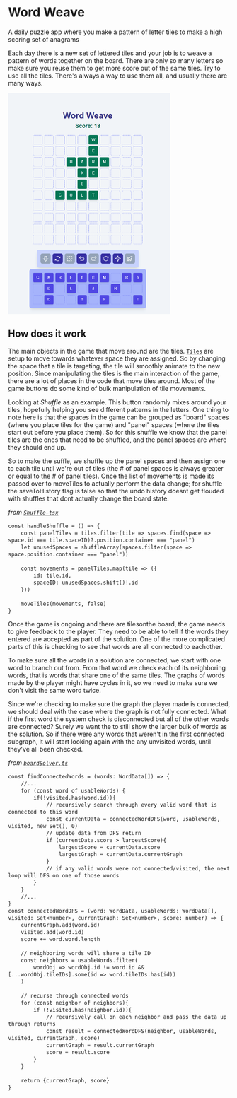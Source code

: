 # Word Weave

A daily puzzle app where you make a pattern of letter tiles to make a high scoring set of anagrams

Each day there is a new set of lettered tiles and your job is to weave a pattern of words together on the board. There are only so many letters so make sure you reuse them to get more score out of the same tiles. Try to use all the tiles. There's always a way to use them all, and usually there are many ways. 

<img src="./captures/gameplay-example.gif" alt="Alt Text" height="500" >

## How does it work

The main objects in the game that move around are the tiles. [`Tiles`](./components/game/Tile.tsx) are setup to move towards whatever space they are assigned. So by changing the space that a tile is targeting, the tile will smoothly animate to the new position. Since manipulating the tiles is the main interaction of the game, there are a lot of places in the code that move tiles around. Most of the game buttons do some kind of bulk manipulation of tile movements.

Looking at *Shuffle* as an example. This button randomly mixes around your tiles, hopefully helping you see different patterns in the letters. One thing to note here is that the spaces in the game can be grouped as "board" spaces (where you place tiles for the game) and "panel" spaces (where the tiles start out before you place them). So for this shuffle we know that the panel tiles are the ones that need to be shuffled, and the panel spaces are where they should end up. 

So to make the suffle, we shuffle up the panel spaces and then assign one to each tile until we're out of tiles (the # of panel spaces is always greater or equal to the # of panel tiles). Once the list of movements is made its passed over to moveTiles to actually perform the data change; for shuffle the saveToHistory flag is false so that the undo history doesnt get flouded with shuffles that dont actually change the board state.

*from [`Shuffle.tsx`](./components/game/game-buttons/Shuffle.tsx)*
```tsx
const handleShuffle = () => {
    const panelTiles = tiles.filter(tile => spaces.find(space => space.id === tile.spaceID)?.position.container === "panel")
    let unusedSpaces = shuffleArray(spaces.filter(space => space.position.container === "panel"))

    const movements = panelTiles.map(tile => ({
        id: tile.id,
        spaceID: unusedSpaces.shift()!.id
    }))

    moveTiles(movements, false)
}
```

Once the game is ongoing and there are tilesonthe board, the game needs to give feedback to the player. They need to be able to tell if the words they entered are accepted as part of the solution. One of the more complicated parts of this is checking to see that words are all connected to eachother. 

To make sure all the words in a solution are connected, we start with one word to branch out from. From that word we check each of its neighboring words, that is words that share one of the same tiles. The graphs of words made by the player might have cycles in it, so we need to make sure we don't visit the same word twice.

Since we're checking to make sure the graph the player made is connected, we should deal with the case where the graph is not fully connected. What if the first word the system check is disconnected but all of the other words are connected? Surely we want the to still show the larger bulk of words as the solution. So if there were any words that weren't in the first connected subgraph, it will start looking again with the any unvisited words, until they've all been checked.

*from [`boardSolver.ts`](./app/boardSolver.ts)*
```tsx
const findConnectedWords = (words: WordData[]) => {
    //...
    for (const word of usableWords) {
        if(!visited.has(word.id)){
            // recursively search through every valid word that is connected to this word
            const currentData = connectedWordDFS(word, usableWords, visited, new Set(), 0)
            // update data from DFS return
            if (currentData.score > largestScore){
                largestScore = currentData.score
                largestGraph = currentData.currentGraph
            }
            // if any valid words were not connected/visited, the next loop will DFS on one of those words
        }
    }
    //...
}
const connectedWordDFS = (word: WordData, usableWords: WordData[], visited: Set<number>, currentGraph: Set<number>, score: number) => {
    currentGraph.add(word.id)
    visited.add(word.id)
    score += word.word.length

    // neighboring words will share a tile ID
    const neighbors = usableWords.filter(
        wordObj => wordObj.id != word.id && [...wordObj.tileIDs].some(id => word.tileIDs.has(id))
    )

    // recurse through connected words
    for (const neighbor of neighbors){
        if (!visited.has(neighbor.id)){
            // recursively call on each neighbor and pass the data up through returns
            const result = connectedWordDFS(neighbor, usableWords, visited, currentGraph, score)
            currentGraph = result.currentGraph
            score = result.score
        }
    }

    return {currentGraph, score}
}
```


